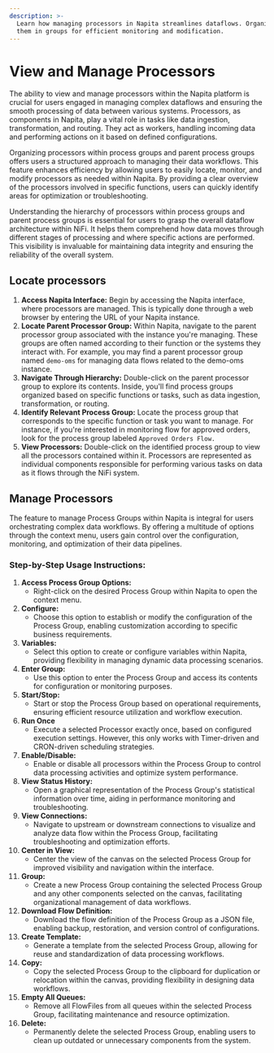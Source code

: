 ```yaml
---
description: >-
  Learn how managing processors in Napita streamlines dataflows. Organize
  them in groups for efficient monitoring and modification.
---
```


# View and Manage Processors

The ability to view and manage processors within the Napita platform is crucial for users engaged in managing complex dataflows and ensuring the smooth processing of data between various systems. Processors, as components in Napita, play a vital role in tasks like data ingestion, transformation, and routing. They act as workers, handling incoming data and performing actions on it based on defined configurations.

Organizing processors within process groups and parent process groups offers users a structured approach to managing their data workflows. This feature enhances efficiency by allowing users to easily locate, monitor, and modify processors as needed within Napita. By providing a clear overview of the processors involved in specific functions, users can quickly identify areas for optimization or troubleshooting.

Understanding the hierarchy of processors within process groups and parent process groups is essential for users to grasp the overall dataflow architecture within NiFi. It helps them comprehend how data moves through different stages of processing and where specific actions are performed. This visibility is invaluable for maintaining data integrity and ensuring the reliability of the overall system.

## Locate processors

1. **Access Napita Interface:** Begin by accessing the Napita interface, where processors are managed. This is typically done through a web browser by entering the URL of your Napita instance.
2. **Locate Parent Processor Group:** Within Napita, navigate to the parent processor group associated with the instance you're managing. These groups are often named according to their function or the systems they interact with. For example, you may find a parent processor group named `demo-oms` for managing data flows related to the demo-oms instance.
3. **Navigate Through Hierarchy:** Double-click on the parent processor group to explore its contents. Inside, you'll find process groups organized based on specific functions or tasks, such as data ingestion, transformation, or routing.
4. **Identify Relevant Process Group:** Locate the process group that corresponds to the specific function or task you want to manage. For instance, if you're interested in monitoring flow for approved orders, look for the process group labeled `Approved Orders Flow.`
5. **View Processors:** Double-click on the identified process group to view all the processors contained within it. Processors are represented as individual components responsible for performing various tasks on data as it flows through the NiFi system.

## Manage Processors

The feature to manage Process Groups within Napita is integral for users orchestrating complex data workflows. By offering a multitude of options through the context menu, users gain control over the configuration, monitoring, and optimization of their data pipelines.

### Step-by-Step Usage Instructions:

1. **Access Process Group Options:**
   * Right-click on the desired Process Group within Napita to open the context menu.
2. **Configure:**
   * Choose this option to establish or modify the configuration of the Process Group, enabling customization according to specific business requirements.
3. **Variables:**
   * Select this option to create or configure variables within Napita, providing flexibility in managing dynamic data processing scenarios.
4. **Enter Group:**
   * Use this option to enter the Process Group and access its contents for configuration or monitoring purposes.
5. **Start/Stop:**
   * Start or stop the Process Group based on operational requirements, ensuring efficient resource utilization and workflow execution.
6. **Run Once**
   * Execute a selected Processor exactly once, based on configured execution settings. However, this only works with Timer-driven and CRON-driven scheduling strategies.
7. **Enable/Disable:**
   * Enable or disable all processors within the Process Group to control data processing activities and optimize system performance.
8. **View Status History:**
   * Open a graphical representation of the Process Group's statistical information over time, aiding in performance monitoring and troubleshooting.
9. **View Connections:**
   * Navigate to upstream or downstream connections to visualize and analyze data flow within the Process Group, facilitating troubleshooting and optimization efforts.
10. **Center in View:**
    * Center the view of the canvas on the selected Process Group for improved visibility and navigation within the interface.
11. **Group:**
    * Create a new Process Group containing the selected Process Group and any other components selected on the canvas, facilitating organizational management of data workflows.
12. **Download Flow Definition:**
    * Download the flow definition of the Process Group as a JSON file, enabling backup, restoration, and version control of configurations.
13. **Create Template:**
    * Generate a template from the selected Process Group, allowing for reuse and standardization of data processing workflows.
14. **Copy:**
    * Copy the selected Process Group to the clipboard for duplication or relocation within the canvas, providing flexibility in designing data workflows.
15. **Empty All Queues:**
    * Remove all FlowFiles from all queues within the selected Process Group, facilitating maintenance and resource optimization.
16. **Delete:**
    * Permanently delete the selected Process Group, enabling users to clean up outdated or unnecessary components from the system.
